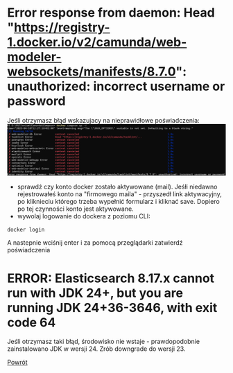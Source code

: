 # Error response from daemon: Head "https://registry-1.docker.io/v2/camunda/web-modeler-websockets/manifests/8.7.0": unauthorized: incorrect username or password

Jeśli otrzymasz błąd wskazujacy na nieprawidłowe poświadczenia: 
![alt text](../Images/Troubleshooting/incorrect_username_or_password.png)

* sprawdź czy konto docker zostało aktywowane (mail). Jeśłi niedawno rejestrowałeś konto na "firmowego maila" - przyszedł link aktywacyjny, po kliknieciu którego trzeba wypełnić formularz i kliknać save. Dopiero po tej czynności konto jest aktywowane.
* wywolaj logowanie do dockera z poziomu CLI: 
```powershell 
docker login
```
A nastepnie wciśnij enter i za pomocą przeglądarki zatwierdź poświadczenia

# ERROR: Elasticsearch 8.17.x cannot run with JDK 24+, but you are running JDK 24+36-3646, with exit code 64

Jeśli otrzymasz taki błąd, środowisko nie wstaje - prawdopodobnie zainstalowano JDK w wersji 24. Zrób downgrade do wersji 23.


[Powrót](../Camunda_ReadMe.md)